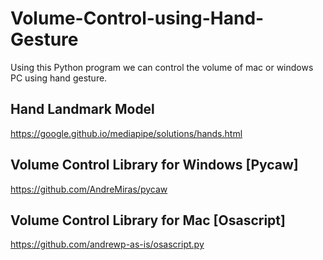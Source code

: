 # Volume-Control-using-Hand-Gesture
Using this Python program we can control the volume of mac or windows PC using hand gesture.

## Hand Landmark Model
https://google.github.io/mediapipe/solutions/hands.html


## Volume Control Library for Windows [Pycaw]
https://github.com/AndreMiras/pycaw

## Volume Control Library for Mac [Osascript]
https://github.com/andrewp-as-is/osascript.py